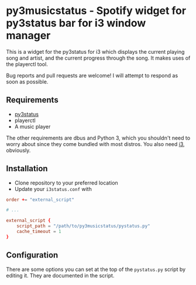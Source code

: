 # py3musicstatus - Spotify widget for py3status bar for i3 window manager

This is a widget for the py3status for i3 which displays the current playing song and artist, and the current progress through the song. It makes uses of the playerctl tool.

Bug reports and pull requests are welcome! I will attempt to respond as soon as possible.

## Requirements

* [py3status](https://py3status.readthedocs.io/en/latest/user-guide/installation/)
* playerctl
* A music player

The other requirements are dbus and Python 3, which you shouldn't need to worry about since they come bundled with most distros. You also need [i3](https://i3wm.org), obviously.

## Installation

* Clone repository to your preferred location
* Update your `i3status.conf` with
```conf
order += "external_script"

# ...

external_script {
    script_path = "/path/to/py3musicstatus/pystatus.py"
    cache_timeout = 1
}
```

## Configuration

There are some options you can set at the top of the `pystatus.py` script by editing it. They are documented in the script.
